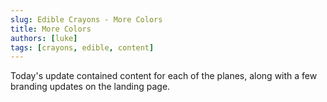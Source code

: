 ```yaml
---
slug: Edible Crayons - More Colors
title: More Colors
authors: [luke]
tags: [crayons, edible, content]
---
```


Today's update contained content for each of the planes, along with a few branding updates on the landing page.

